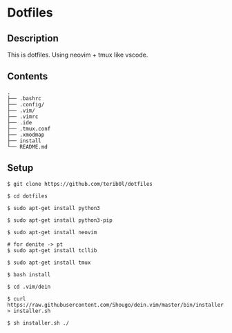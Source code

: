 # Dotfiles
## Description

This is dotfiles.
Using neovim + tmux like vscode.

## Contents
```
.
├── .bashrc
├── .config/
├── .vim/
├── .vimrc
├── .ide
├── .tmux.conf
├── .xmodmap
├── install
└── README.md
```

## Setup
```
$ git clone https://github.com/terib0l/dotfiles

$ cd dotfiles

$ sudo apt-get install python3

$ sudo apt-get install python3-pip

$ sudo apt-get install neovim

# for denite -> pt
$ sudo apt-get install tcllib

$ sudo apt-get install tmux

$ bash install

$ cd .vim/dein

$ curl https://raw.githubusercontent.com/Shougo/dein.vim/master/bin/installer.sh > installer.sh

$ sh installer.sh ./
```
